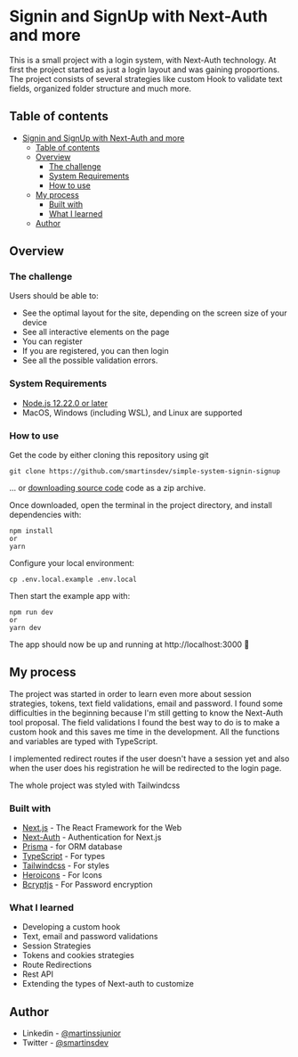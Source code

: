 # Signin and SignUp with Next-Auth and more

This is a small project with a login system, with Next-Auth technology. At first the project started as just a login layout and was gaining proportions. The project consists of several strategies like custom Hook to validate text fields, organized folder structure and much more.

## Table of contents

- [Signin and SignUp with Next-Auth and more](#signin-and-signup-with-next-auth-and-more)
  - [Table of contents](#table-of-contents)
  - [Overview](#overview)
    - [The challenge](#the-challenge)
    - [System Requirements](#system-requirements)
    - [How to use](#how-to-use)
  - [My process](#my-process)
    - [Built with](#built-with)
    - [What I learned](#what-i-learned)
  - [Author](#author)

## Overview

### The challenge

Users should be able to:

- See the optimal layout for the site, depending on the screen size of your device
- See all interactive elements on the page
- You can register
- If you are registered, you can then login
- See all the possible validation errors.

### System Requirements

- [Node.js 12.22.0 or later](https://nodejs.org)
- MacOS, Windows (including WSL), and Linux are supported

### How to use

Get the code by either cloning this repository using git

```
git clone https://github.com/smartinsdev/simple-system-signin-signup
```

... or [downloading source code](https://github.com/smartinsdev/simple-system-signin-signup/archive/refs/heads/main.zip) code as a zip archive.

Once downloaded, open the terminal in the project directory, and install dependencies with:

```
npm install
or
yarn
```

Configure your local environment:

```
cp .env.local.example .env.local
```

Then start the example app with:

```
npm run dev
or
yarn dev
```

The app should now be up and running at http://localhost:3000 🚀

## My process

The project was started in order to learn even more about session strategies, tokens, text field validations, email and password. I found some difficulties in the beginning because I'm still getting to know the Next-Auth tool proposal.
The field validations I found the best way to do is to make a custom hook and this saves me time in the development.
All the functions and variables are typed with TypeScript.

I implemented redirect routes if the user doesn't have a session yet and also when the user does his registration he will be redirected to the login page.

The whole project was styled with Tailwindcss

### Built with

- [Next.js](https://nextjs.org/) - The React Framework for the Web
- [Next-Auth](https://next-auth.js.org/) - Authentication for Next.js
- [Prisma](https://www.prisma.io/) - for ORM database
- [TypeScript](https://www.typescriptlang.org/) - For types
- [Tailwindcss](https://tailwindcss.com/) - For styles
- [Heroicons](https://heroicons.com/) - For Icons
- [Bcryptjs](https://www.npmjs.com/package/bcryptjs) - For Password encryption

### What I learned

- Developing a custom hook
- Text, email and password validations
- Session Strategies
- Tokens and cookies strategies
- Route Redirections
- Rest API
- Extending the types of Next-auth to customize

## Author

- Linkedin - [@martinssjunior](https://www.linkedin.com/in/martinssjunior/)
- Twitter - [@smartinsdev](https://www.twitter.com/smartinsdev)
